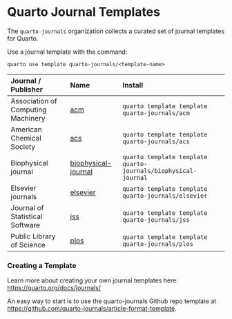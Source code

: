 
# Quarto Journal Templates

The `quarto-journals` organization collects a curated set of journal templates for Quarto.

Use a journal template with the command:

`quarto use template quarto-journals/<template-name>`

| Journal / Publisher                | Name                                                                          | Install                                                        |
|:-----------------------------------|:------------------------------------------------------------------------------|:---------------------------------------------------------------|
| Association of Computing Machinery | [acm](https://github.com/quarto-journals/acm)                                 | `quarto template template quarto-journals/acm`                 |
| American Chemical Society          | [acs](https://github.com/quarto-journals/acs)                                 | `quarto template template quarto-journals/acs`                 |
| Biophysical journal                | [biophysical-journal](https://github.com/quarto-journals/biophysical-journal) | `quarto template template quarto-journals/biophysical-journal` |
| Elsevier journals                  | [elsevier](https://github.com/quarto-journals/elsevier)                       | `quarto template template quarto-journals/elsevier`            |
| Journal of Statistical Software    | [jss](https://github.com/quarto-journals/jss)                                 | `quarto template template quarto-journals/jss`                 |
| Public Library of Science          | [plos](https://github.com/quarto-journals/plos)                               | `quarto template template quarto-journals/plos`                |

### Creating a Template

Learn more about creating your own journal templates here: <https://quarto.org/docs/journals/>

An easy way to start is to use the quarto-journals Github repo template at <https://github.com/quarto-journals/article-format-template>.
